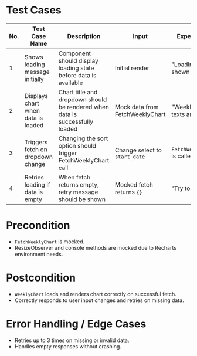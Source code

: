 # Test Cases

| No. | Test Case Name | Description | Input | Expected Output / Behavior | Status |
|-----|----------------|-------------|-------|----------------------------|--------|
| 1   | Shows loading message initially | Component should display loading state before data is available | Initial render | "Loading daily chart data" is shown | PASS |
| 2   | Displays chart when data is loaded | Chart title and dropdown should be rendered when data is successfully loaded | Mock data from FetchWeeklyChart | "Weekly" and "Select data by:" texts are visible | PASS |
| 3   | Triggers fetch on dropdown change | Changing the sort option should trigger FetchWeeklyChart call | Change select to `start_date` | `FetchWeeklyChart("start_date")` is called | PASS |
| 4   | Retries loading if data is empty | When fetch returns empty, retry message should be shown | Mocked fetch returns `{}` | "Try to reload..." is shown | PASS |

# Precondition
- `FetchWeeklyChart` is mocked.
- ResizeObserver and console methods are mocked due to Recharts environment needs.

# Postcondition
- `WeeklyChart` loads and renders chart correctly on successful fetch.
- Correctly responds to user input changes and retries on missing data.

# Error Handling / Edge Cases
- Retries up to 3 times on missing or invalid data.
- Handles empty responses without crashing.
